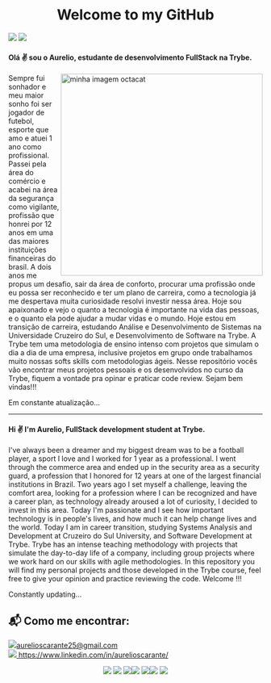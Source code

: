 <h1 align="center"> Welcome to my GitHub </h1>

<img src="https://img.icons8.com/color/48/000000/brazil.png"/> <img src="https://img.icons8.com/nolan/64/developer.png"/>

#### Olá ✌️ sou o Aurelio, estudante de desenvolvimento FullStack na Trybe.
<img align="right" alt="minha imagem octacat" src="https://ci4.googleusercontent.com/proxy/9NOY0fX3XJ-X9BPF0yk-l484zpGvpkfnETEwR_npKnk7wFq1_7su6mB6THsnqpXnkXdRNWZ7Nsx-jz-WvlyrWfjys1XfFd42aXWHQQPRwU1i_W1hirtQqoBvbBYng4tPg9iBgxUK=s0-d-e1-ft#https://octocat-generator-assets.githubusercontent.com/my-octocat-1622225680316.png" width="400px"/>
Sempre fui sonhador e meu maior sonho foi ser jogador de futebol, esporte que amo e atuei 1 ano como profissional. Passei pela área do comércio e acabei na área da segurança como vigilante, profissão que honrei por 12 anos em uma das maiores instituições financeiras do brasil. A dois anos me propus um desafio, sair da área de conforto, procurar uma profissão onde eu possa ser reconhecido e ter um plano de carreira, como a tecnologia já me despertava muita curiosidade resolvi investir nessa área. Hoje sou apaixonado e vejo o quanto a tecnologia é importante na vida das pessoas, e o quanto ela pode ajudar a mudar vidas e o mundo. Hoje estou em transição de carreira, estudando Análise e Desenvolvimento de Sistemas na Universidade Cruzeiro do Sul, e Desenvolvimento de Software na Trybe. A Trybe tem uma metodologia de ensino intenso com projetos que simulam o dia a dia de uma empresa, inclusive projetos em grupo onde trabalhamos muito nossas softs skills com metodologias ágeis. Nesse repositório vocês vão encontrar meus projetos pessoais e os desenvolvidos no curso da Trybe, fiquem a vontade pra opinar e praticar code review.
Sejam bem vindas!!!

Em constante atualização...

---------------------------------------------------------------------------------------

#### Hi ✌️ I'm Aurelio, FullStack development student at Trybe.

I've always been a dreamer and my biggest dream was to be a football player, a sport I love and I worked for 1 year as a professional. I went through the commerce area and ended up in the security area as a security guard, a profession that I honored for 12 years at one of the largest financial institutions in Brazil. Two years ago I set myself a challenge, leaving the comfort area, looking for a profession where I can be recognized and have a career plan, as technology already aroused a lot of curiosity, I decided to invest in this area. Today I'm passionate and I see how important technology is in people's lives, and how much it can help change lives and the world. Today I am in career transition, studying Systems Analysis and Development at Cruzeiro do Sul University, and Software Development at Trybe. Trybe has an intense teaching methodology with projects that simulate the day-to-day life of a company, including group projects where we work hard on our skills with agile methodologies. In this repository you will find my personal projects and those developed in the Trybe course, feel free to give your opinion and practice reviewing the code.
Welcome !!!

Constantly updating...

## :mailbox_with_mail: Como me encontrar:

<a href="aurelioscarante25@gmail.com" target="_blank">
  <img src="https://img.icons8.com/fluent/48/000000/email-open.png"/>aurelioscarante25@gmail.com
</a><br>
<a href="https://www.linkedin.com/in/aurelioscarante/" target="_blank">
  <img src="https://img.icons8.com/fluent/48/000000/linkedin.png"/> https://www.linkedin.com/in/aurelioscarante/
</a>

<p align="center">
<img src="https://img.icons8.com/color/48/000000/console.png"/> <img src="https://img.icons8.com/color/48/000000/git.png"/> <img src="https://img.icons8.com/color/48/000000/html-5.png"/><img src="https://img.icons8.com/color/48/000000/css3.png"/> <img src="https://img.icons8.com/color/48/000000/javascript.png"/><img src="https://img.icons8.com/color/48/000000/redux.png"/> <img src="https://img.icons8.com/nolan/64/mysql.png"/>
</P>

<!--
**AurelioScarante/AurelioScarante** is a ✨ _special_ ✨ repository because its `README.md` (this file) appears on your GitHub profile.

Here are some ideas to get you started:

- 🔭 I’m currently working on ...
- 🌱 I’m currently learning ...
- 👯 I’m looking to collaborate on ...
- 🤔 I’m looking for help with ...
- 💬 Ask me about ...
- 📫 How to reach me: ...
- 😄 Pronouns: ...
- ⚡ Fun fact: ...
-->
